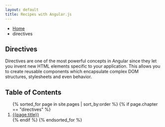 ```yaml
---
layout: default
title: Recipes with Angular.js
---
```

<ul class="breadcrumbs">
  <li><a href="/">Home</a></li>
  <li class="current">directives</li>
</ul>

<h2>Directives</h2>

Directives are one of the most powerful concepts in Angular since they let you invent new HTML elements specific to your application. This allows you to create reusable components which encapsulate complex DOM structures, stylesheets and even behavior.

<h2>Table of Contents</h2>
<ol>
  {% sorted_for page in site.pages | sort_by:order %}
    {% if page.chapter == "directives" %}
      <li>
        <a href="{{page.url}}">{{page.title}}</a>
      </li>
    {% endif %}
  {% endsorted_for %}
</ol>
